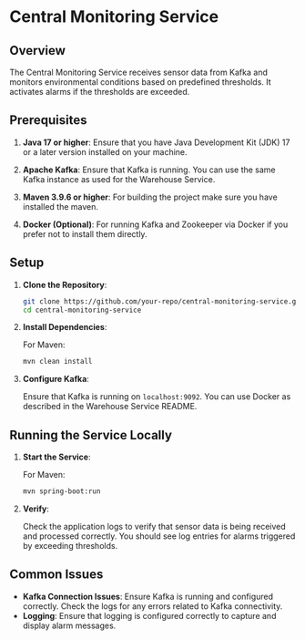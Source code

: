 # Central Monitoring Service

## Overview

The Central Monitoring Service receives sensor data from Kafka and monitors environmental conditions based on predefined thresholds. It activates alarms if the thresholds are exceeded.

## Prerequisites

1. **Java 17 or higher**: Ensure that you have Java Development Kit (JDK) 17 or a later version installed on your machine.

2. **Apache Kafka**: Ensure that Kafka is running. You can use the same Kafka instance as used for the Warehouse Service.

3. **Maven 3.9.6 or higher**: For building the project make sure you have installed the maven.

4. **Docker (Optional)**: For running Kafka and Zookeeper via Docker if you prefer not to install them directly.

## Setup

1. **Clone the Repository**:

    ```sh
    git clone https://github.com/your-repo/central-monitoring-service.git
    cd central-monitoring-service
    ```

2. **Install Dependencies**:

   For Maven:

    ```sh
    mvn clean install
    ```


3. **Configure Kafka**:

   Ensure that Kafka is running on `localhost:9092`. You can use Docker as described in the Warehouse Service README.

## Running the Service Locally

1. **Start the Service**:

   For Maven:

    ```sh
    mvn spring-boot:run
    ```

2. **Verify**:

   Check the application logs to verify that sensor data is being received and processed correctly. You should see log entries for alarms triggered by exceeding thresholds.

## Common Issues

- **Kafka Connection Issues**: Ensure Kafka is running and configured correctly. Check the logs for any errors related to Kafka connectivity.
- **Logging**: Ensure that logging is configured correctly to capture and display alarm messages.